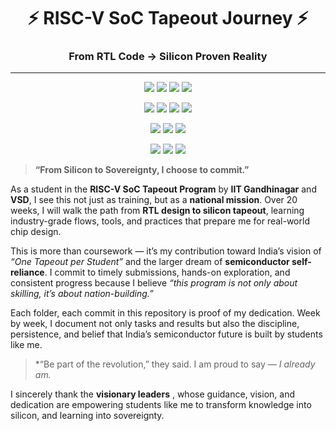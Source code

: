 

<h1 align="center">⚡ RISC-V SoC Tapeout Journey ⚡</h1>
<h3 align="center">From RTL Code → Silicon Proven Reality</h3>

---

<!-- Row 1 -->
<p align="center">
  <img src="https://img.shields.io/badge/IIT-Guwahati-9B59B6?style=for-the-badge&logo=google-scholar&logoColor=white" />
  <img src="https://img.shields.io/badge/SCL-Research_Lab-2874A6?style=for-the-badge&logo=flask&logoColor=white" />
  <img src="https://img.shields.io/badge/Synopsys-EDA_Tools-7D3C98?style=for-the-badge&logo=apachespark&logoColor=white" />
  <img src="https://img.shields.io/badge/VSD-Open_Innovation-229954?style=for-the-badge&logo=lightbulb&logoColor=white" />
</p>

<!-- Row 2 -->
<p align="center">
  <img src="https://img.shields.io/badge/RISC--V-Architecture-F39C12?style=for-the-badge&logo=riscv&logoColor=white" />
  <img src="https://img.shields.io/badge/SoC_Tapeout-Blueprints-2980B9?style=for-the-badge&logo=blueprint&logoColor=white" />
  <img src="https://img.shields.io/badge/Made_in-India-138808?style=for-the-badge&logo=india&logoColor=white" />
  <img src="https://img.shields.io/badge/3500%2B-Participants-16A085?style=for-the-badge&logo=group&logoColor=white" />
</p>

<!-- Row 3 -->
<p align="center">
  <img src="https://img.shields.io/badge/Commitment-💪-green?style=for-the-badge" />
  <img src="https://img.shields.io/badge/Dedication-🔥-orange?style=for-the-badge" />
  <img src="https://img.shields.io/badge/Nation_Building-🇮🇳-blue?style=for-the-badge" />
</p>

<!-- Row 4 -->
<p align="center">
  <img src="https://img.shields.io/badge/Visionary_Leaders-⭐-purple?style=for-the-badge" />
  <img src="https://img.shields.io/badge/Mentorship-💡-blue?style=for-the-badge" />
  <img src="https://img.shields.io/badge/Nation_Building-🌍-green?style=for-the-badge" />
</p>
  

> **“From Silicon to Sovereignty, I choose to commit.”**  

As a student in the **RISC-V SoC Tapeout Program** by **IIT Gandhinagar** and **VSD**, I see this not just as training, but as a **national mission**. Over 20 weeks, I will walk the path from **RTL design to silicon tapeout**, learning industry-grade flows, tools, and practices that prepare me for real-world chip design.  

This is more than coursework — it’s my contribution toward India’s vision of *“One Tapeout per Student”* and the larger dream of **semiconductor self-reliance**. I commit to timely submissions, hands-on exploration, and consistent progress because I believe *“this program is not only about skilling, it’s about nation-building.”*  

Each folder, each commit in this repository is proof of my dedication. Week by week, I document not only tasks and results but also the discipline, persistence, and belief that India’s semiconductor future is built by students like me.  

> *“Be part of the revolution,” they said. I am proud to say — *I already am.*  
 

I sincerely thank the **visionary leaders** , whose guidance, vision, and dedication are empowering students like me to transform knowledge into silicon, and learning into sovereignty.  

